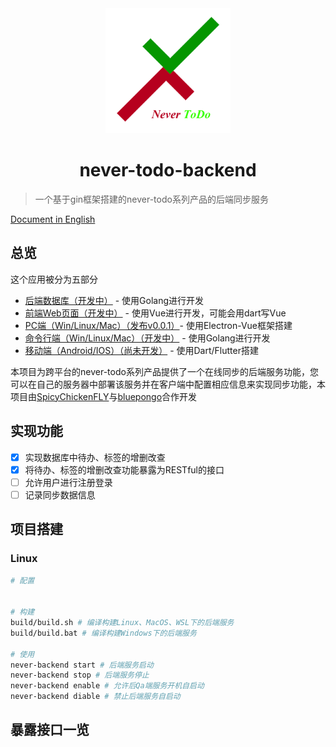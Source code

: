 <div align=center><img src="./static/logo.png" width = "200" height = "200" /><h1>never-todo-backend</h1></div>


> 一个基于gin框架搭建的never-todo系列产品的后端同步服务

[ Document in English ](./README.md)

## 总览
这个应用被分为五部分
* [后端数据库（开发中）](https://github.com/SpicyChickenFLY/never-todo-backend) - 使用Golang进行开发
* [前端Web页面（开发中）](https://github.com/bluepongo/never-todo-frontend) - 使用Vue进行开发，可能会用dart写Vue
* [PC端（Win/Linux/Mac）（发布v0.0.1）](https://github.com/bluepongo/never-todo-client)- 使用Electron-Vue框架搭建
* [命令行端（Win/Linux/Mac）（开发中）](https://github.com/SpicyChickenFLY/never-todo-cmd) - 使用Golang进行开发
* [移动端（Android/IOS）（尚未开发）](https://github.com/SpicyChickenFLY/never-todo-mobile) - 使用Dart/Flutter搭建

本项目为跨平台的never-todo系列产品提供了一个在线同步的后端服务功能，您可以在自己的服务器中部署该服务并在客户端中配置相应信息来实现同步功能，本项目由[SpicyChickenFLY](https://github.com/SpicyChickenFLY)与[bluepongo](https://github.com/bluepongo)合作开发

## 实现功能
* [x] 实现数据库中待办、标签的增删改查
* [x] 将待办、标签的增删改查功能暴露为RESTful的接口
* [ ] 允许用户进行注册登录
* [ ] 记录同步数据信息

## 项目搭建
### Linux
```bash
# 配置


# 构建
build/build.sh # 编译构建Linux、MacOS、WSL下的后端服务
build/build.bat # 编译构建Windows下的后端服务

# 使用
never-backend start # 后端服务启动
never-backend stop # 后端服务停止
never-backend enable # 允许后Qa端服务开机自启动
never-backend diable # 禁止后端服务自启动
```

## 暴露接口一览

